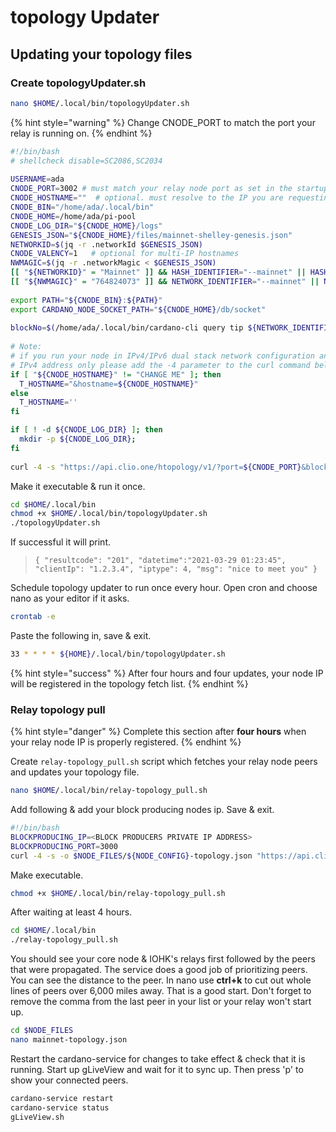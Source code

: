 # topology Updater

## Updating your topology files

### Create topologyUpdater.sh

```bash
nano $HOME/.local/bin/topologyUpdater.sh
```

{% hint style="warning" %}
Change CNODE\_PORT to match the port your relay is running on.
{% endhint %}

```bash
#!/bin/bash
# shellcheck disable=SC2086,SC2034
 
USERNAME=ada
CNODE_PORT=3002 # must match your relay node port as set in the startup command
CNODE_HOSTNAME=""  # optional. must resolve to the IP you are requesting from
CNODE_BIN="/home/ada/.local/bin"
CNODE_HOME=/home/ada/pi-pool
CNODE_LOG_DIR="${CNODE_HOME}/logs"
GENESIS_JSON="${CNODE_HOME}/files/mainnet-shelley-genesis.json"
NETWORKID=$(jq -r .networkId $GENESIS_JSON)
CNODE_VALENCY=1   # optional for multi-IP hostnames
NWMAGIC=$(jq -r .networkMagic < $GENESIS_JSON)
[[ "${NETWORKID}" = "Mainnet" ]] && HASH_IDENTIFIER="--mainnet" || HASH_IDENTIFIER="--testnet-magic ${NWMAGIC}"
[[ "${NWMAGIC}" = "764824073" ]] && NETWORK_IDENTIFIER="--mainnet" || NETWORK_IDENTIFIER="--testnet-magic ${NWMAGIC}"
 
export PATH="${CNODE_BIN}:${PATH}"
export CARDANO_NODE_SOCKET_PATH="${CNODE_HOME}/db/socket"
 
blockNo=$(/home/ada/.local/bin/cardano-cli query tip ${NETWORK_IDENTIFIER} | jq -r .blockNo )
 
# Note:
# if you run your node in IPv4/IPv6 dual stack network configuration and want announced the
# IPv4 address only please add the -4 parameter to the curl command below  (curl -4 -s ...)
if [ "${CNODE_HOSTNAME}" != "CHANGE ME" ]; then
  T_HOSTNAME="&hostname=${CNODE_HOSTNAME}"
else
  T_HOSTNAME=''
fi

if [ ! -d ${CNODE_LOG_DIR} ]; then
  mkdir -p ${CNODE_LOG_DIR};
fi
 
curl -4 -s "https://api.clio.one/htopology/v1/?port=${CNODE_PORT}&blockNo=${blockNo}&valency=${CNODE_VALENCY}&magic=${NWMAGIC}${T_HOSTNAME}" | tee -a $CNODE_LOG_DIR/topologyUpdater_lastresult.json
```

Make it executable & run it once.

```bash
cd $HOME/.local/bin
chmod +x $HOME/.local/bin/topologyUpdater.sh
./topologyUpdater.sh
```

If successful it will print.

> `{ "resultcode": "201", "datetime":"2021-03-29 01:23:45", "clientIp": "1.2.3.4", "iptype": 4, "msg": "nice to meet you" }`

Schedule topology updater to run once every hour. Open cron and choose nano as your editor if it asks.

```bash
crontab -e
```

Paste the following in, save & exit.

```bash
33 * * * * ${HOME}/.local/bin/topologyUpdater.sh
```

{% hint style="success" %}
After four hours and four updates, your node IP will be registered in the topology fetch list.
{% endhint %}

### Relay topology pull

{% hint style="danger" %}
Complete this section after **four hours** when your relay node IP is properly registered.
{% endhint %}

Create `relay-topology_pull.sh` script which fetches your relay node peers and updates your topology file.

```bash
nano $HOME/.local/bin/relay-topology_pull.sh
```

Add following & add your block producing nodes ip. Save & exit.

```bash
#!/bin/bash
BLOCKPRODUCING_IP=<BLOCK PRODUCERS PRIVATE IP ADDRESS>
BLOCKPRODUCING_PORT=3000
curl -4 -s -o $NODE_FILES/${NODE_CONFIG}-topology.json "https://api.clio.one/htopology/v1/fetch/?max=15&customPeers=\${BLOCKPRODUCING_IP}:\${BLOCKPRODUCING_PORT}:1|relays-new.cardano-mainnet.iohk.io:3001:2"
```

Make executable.

```bash
chmod +x $HOME/.local/bin/relay-topology_pull.sh
```

After waiting at least 4 hours.

```bash
cd $HOME/.local/bin
./relay-topology_pull.sh
```

You should see your core node & IOHK's relays first followed by the peers that were propagated. The service does a good job of prioritizing peers. You can see the distance to the peer. In nano use **ctrl+k** to cut out whole lines of peers over 6,000 miles away. That is a good start. Don't forget to remove the comma from the last peer in your list or your relay won't start up.

```bash
cd $NODE_FILES
nano mainnet-topology.json
```

Restart the cardano-service for changes to take effect & check that it is running. Start up gLiveView and wait for it to sync up. Then press 'p' to show your connected peers.

```bash
cardano-service restart
cardano-service status
gLiveView.sh
```

